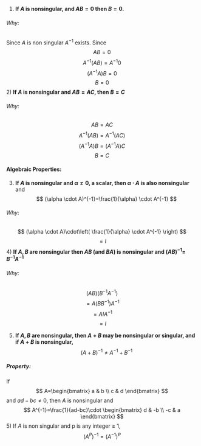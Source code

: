 1) **If $A$ is nonsingular, and $AB=0$ then $B=0$.**
###### Why:
Since $A$ is non singular $A^{-1}$ exists. 
Since$$
AB=0
$$$$
A^{-1}(AB)=A^{-1}0
$$
$$
(A^{-1}A)B=0
$$
$$
B=0
$$
2) **If $A$ is nonsingular and $AB=AC$, then $B=C$**
###### Why:
$$
AB=AC
$$
$$
A^{-1}(AB)=A^{-1}(AC)
$$
$$
(A^{-1}A)B=(A^{-1}A)C
$$
$$
B=C
$$
#### Algebraic Properties:
3) **If $A$ is nonsingular and $\alpha \neq 0$, a scalar, then $\alpha \cdot A$ is also nonsingular** and $$
(\alpha \cdot A)^{-1}=\frac{1}{\alpha}  \cdot A^{-1}
$$
###### Why:
$$
(\alpha \cdot A)\cdot\left(  \frac{1}{\alpha} \cdot A^{-1} \right)
$$
$$
=I
$$
4) **If $A,B$ are nonsingular then $AB$ (and $BA$) is nonsingular and $(AB)^{-1}=$ $B^{-1}A^{-1}$**
###### Why:
$$
(AB)(B^{-1}A^{-1})
$$
$$
= A(BB^{-1})A^{-1}
$$
$$
= AIA^{-1}
$$
$$
=I
$$

5) **If $A,B$ are nonsingular, then $A+B$ may be nonsingular or singular, and if $A+B$ is nonsingular,**
$$
(A+B)^{-1} \neq A^{-1}+B^{-1}
$$

##### Property:
If
$$
A=\begin{bmatrix}
a & b \\
c & d
\end{bmatrix}
$$
and $ad-bc\neq 0$, then $A$ is nonsingular and
$$
A^{-1}=\frac{1}{ad-bc}\cdot \begin{bmatrix}
d & -b \\
-c & a
\end{bmatrix}
$$
5) If $A$ is non singular and p is any integer $\geq$ 1, $$
(A^P)^{-1} = (A^{-1})^P
$$